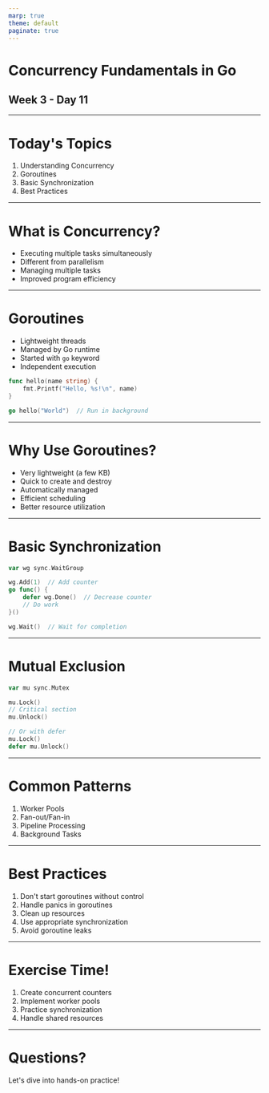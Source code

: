 ```yaml
---
marp: true
theme: default
paginate: true
---
```


# Concurrency Fundamentals in Go
## Week 3 - Day 11

---

# Today's Topics

1. Understanding Concurrency
2. Goroutines
3. Basic Synchronization
4. Best Practices

---

# What is Concurrency?

- Executing multiple tasks simultaneously
- Different from parallelism
- Managing multiple tasks
- Improved program efficiency

---

# Goroutines

- Lightweight threads
- Managed by Go runtime
- Started with `go` keyword
- Independent execution

```go
func hello(name string) {
    fmt.Printf("Hello, %s!\n", name)
}

go hello("World")  // Run in background
```

---

# Why Use Goroutines?

- Very lightweight (a few KB)
- Quick to create and destroy
- Automatically managed
- Efficient scheduling
- Better resource utilization

---

# Basic Synchronization

```go
var wg sync.WaitGroup

wg.Add(1)  // Add counter
go func() {
    defer wg.Done()  // Decrease counter
    // Do work
}()

wg.Wait()  // Wait for completion
```

---

# Mutual Exclusion

```go
var mu sync.Mutex

mu.Lock()
// Critical section
mu.Unlock()

// Or with defer
mu.Lock()
defer mu.Unlock()
```

---

# Common Patterns

1. Worker Pools
2. Fan-out/Fan-in
3. Pipeline Processing
4. Background Tasks

---

# Best Practices

1. Don't start goroutines without control
2. Handle panics in goroutines
3. Clean up resources
4. Use appropriate synchronization
5. Avoid goroutine leaks

---

# Exercise Time!

1. Create concurrent counters
2. Implement worker pools
3. Practice synchronization
4. Handle shared resources

---

# Questions?

Let's dive into hands-on practice!

